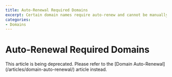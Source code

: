 ```yaml
---
title: Auto-Renewal Required Domains
excerpt: Certain domain names require auto-renew and cannot be manually renewed.
categories:
- Domains
---
```


# Auto-Renewal Required Domains

<note>
This article is being deprecated. Please refer to the [Domain Auto-Renewal](/articles/domain-auto-renewal/) article instead.
</note>
